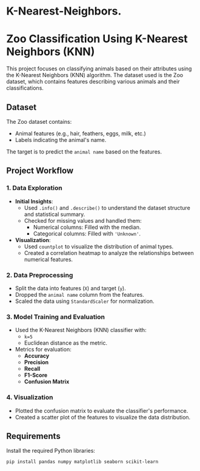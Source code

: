 # K-Nearest-Neighbors.
# Zoo Classification Using K-Nearest Neighbors (KNN)

This project focuses on classifying animals based on their attributes using the K-Nearest Neighbors (KNN) algorithm. The dataset used is the Zoo dataset, which contains features describing various animals and their classifications.

## Dataset

The Zoo dataset contains:
- Animal features (e.g., hair, feathers, eggs, milk, etc.)
- Labels indicating the animal's name.

The target is to predict the `animal name` based on the features.

## Project Workflow

### 1. Data Exploration
- **Initial Insights**:
  - Used `.info()` and `.describe()` to understand the dataset structure and statistical summary.
  - Checked for missing values and handled them:
    - Numerical columns: Filled with the median.
    - Categorical columns: Filled with `'Unknown'`.
- **Visualization**:
  - Used `countplot` to visualize the distribution of animal types.
  - Created a correlation heatmap to analyze the relationships between numerical features.

### 2. Data Preprocessing
- Split the data into features (`X`) and target (`y`).
- Dropped the `animal name` column from the features.
- Scaled the data using `StandardScaler` for normalization.

### 3. Model Training and Evaluation
- Used the K-Nearest Neighbors (KNN) classifier with:
  - `k=5`
  - Euclidean distance as the metric.
- Metrics for evaluation:
  - **Accuracy**
  - **Precision**
  - **Recall**
  - **F1-Score**
  - **Confusion Matrix**

### 4. Visualization
- Plotted the confusion matrix to evaluate the classifier's performance.
- Created a scatter plot of the features to visualize the data distribution.

## Requirements

Install the required Python libraries:
```bash
pip install pandas numpy matplotlib seaborn scikit-learn

